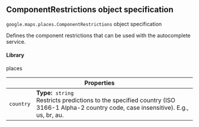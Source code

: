 <h2 id="ComponentRestrictions"> ComponentRestrictions object specification </h2><p>
<code><span itemprop="path">google.maps.places</span>.<span itemprop="name">ComponentRestrictions</span></code>
object specification
</p><p>Defines the component restrictions that can be used with the autocomplete service.</p><h4>Library</h4><p>places</p><div class="devsite-table-wrapper"><table class="properties responsive" summary="record ComponentRestrictions - Properties">
<thead>
<tr><th colspan="2">Properties</th>
</tr></thead>
<tbody>
<tr>
<td><code><span>country</span></code></td>
<td><div><strong>Type:</strong>&nbsp; <code>string</code></div>
<div class="desc">Restricts predictions to the specified country (ISO 3166-1 Alpha-2 country code, case insensitive). E.g., us, br, au.</div></td>
</tr>
</tbody>
</table></div>